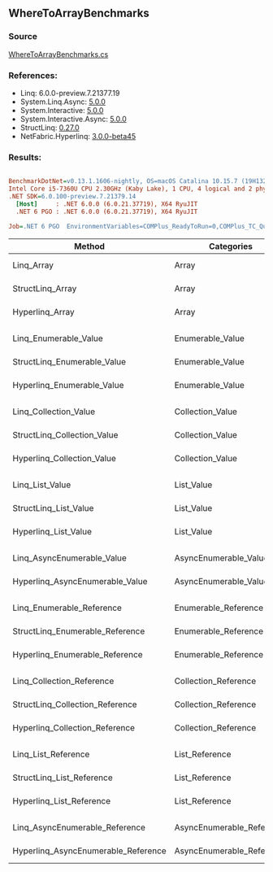 ﻿## WhereToArrayBenchmarks

### Source
[WhereToArrayBenchmarks.cs](../NetFabric.Hyperlinq.Benchmarks/Benchmarks/WhereToArrayBenchmarks.cs)

### References:
- Linq: 6.0.0-preview.7.21377.19
- System.Linq.Async: [5.0.0](https://www.nuget.org/packages/System.Linq.Async/5.0.0)
- System.Interactive: [5.0.0](https://www.nuget.org/packages/System.Interactive/5.0.0)
- System.Interactive.Async: [5.0.0](https://www.nuget.org/packages/System.Interactive.Async/5.0.0)
- StructLinq: [0.27.0](https://www.nuget.org/packages/StructLinq/0.27.0)
- NetFabric.Hyperlinq: [3.0.0-beta45](https://www.nuget.org/packages/NetFabric.Hyperlinq/3.0.0-beta45)

### Results:
``` ini

BenchmarkDotNet=v0.13.1.1606-nightly, OS=macOS Catalina 10.15.7 (19H1323) [Darwin 19.6.0]
Intel Core i5-7360U CPU 2.30GHz (Kaby Lake), 1 CPU, 4 logical and 2 physical cores
.NET SDK=6.0.100-preview.7.21379.14
  [Host]     : .NET 6.0.0 (6.0.21.37719), X64 RyuJIT
  .NET 6 PGO : .NET 6.0.0 (6.0.21.37719), X64 RyuJIT

Job=.NET 6 PGO  EnvironmentVariables=COMPlus_ReadyToRun=0,COMPlus_TC_QuickJitForLoops=1,COMPlus_TieredPGO=1  Runtime=.NET 6.0  

```
|                              Method |                Categories | Count |       Mean |    Error |   StdDev |        Ratio | RatioSD |  Gen 0 | Allocated |
|------------------------------------ |-------------------------- |------ |-----------:|---------:|---------:|-------------:|--------:|-------:|----------:|
|                          Linq_Array |                     Array |   100 |   434.2 ns |  1.36 ns |  1.27 ns |     baseline |         | 0.3519 |     736 B |
|                    StructLinq_Array |                     Array |   100 |   437.4 ns |  2.51 ns |  2.35 ns | 1.01x slower |   0.00x | 0.1144 |     240 B |
|                     Hyperlinq_Array |                     Array |   100 |   577.6 ns |  6.89 ns |  6.11 ns | 1.33x slower |   0.02x | 0.1144 |     240 B |
|                                     |                           |       |            |          |          |              |         |        |           |
|               Linq_Enumerable_Value |          Enumerable_Value |   100 |   555.0 ns |  2.43 ns |  2.27 ns |     baseline |         | 0.3710 |     776 B |
|         StructLinq_Enumerable_Value |          Enumerable_Value |   100 |   616.8 ns |  1.73 ns |  1.45 ns | 1.11x slower |   0.00x | 0.1297 |     272 B |
|          Hyperlinq_Enumerable_Value |          Enumerable_Value |   100 |   614.7 ns |  3.39 ns |  3.00 ns | 1.11x slower |   0.01x | 0.1144 |     240 B |
|                                     |                           |       |            |          |          |              |         |        |           |
|               Linq_Collection_Value |          Collection_Value |   100 |   584.4 ns |  3.80 ns |  3.56 ns |     baseline |         | 0.3710 |     776 B |
|         StructLinq_Collection_Value |          Collection_Value |   100 |   610.2 ns |  4.36 ns |  3.86 ns | 1.04x slower |   0.01x | 0.1297 |     272 B |
|          Hyperlinq_Collection_Value |          Collection_Value |   100 |   596.2 ns |  5.27 ns |  4.11 ns | 1.02x slower |   0.01x | 0.1144 |     240 B |
|                                     |                           |       |            |          |          |              |         |        |           |
|                     Linq_List_Value |                List_Value |   100 |   576.4 ns |  2.46 ns |  2.06 ns |     baseline |         | 0.3710 |     776 B |
|               StructLinq_List_Value |                List_Value |   100 |   502.4 ns |  3.02 ns |  2.82 ns | 1.15x faster |   0.01x | 0.1144 |     240 B |
|                Hyperlinq_List_Value |                List_Value |   100 |   750.1 ns |  5.04 ns |  4.72 ns | 1.30x slower |   0.01x | 0.1297 |     272 B |
|                                     |                           |       |            |          |          |              |         |        |           |
|          Linq_AsyncEnumerable_Value |     AsyncEnumerable_Value |   100 | 5,109.9 ns | 21.88 ns | 20.47 ns |     baseline |         | 0.4501 |     952 B |
|     Hyperlinq_AsyncEnumerable_Value |     AsyncEnumerable_Value |   100 | 3,017.0 ns | 10.32 ns |  9.66 ns | 1.69x faster |   0.01x | 0.3433 |     720 B |
|                                     |                           |       |            |          |          |              |         |        |           |
|           Linq_Enumerable_Reference |      Enumerable_Reference |   100 |   555.3 ns |  2.73 ns |  2.56 ns |     baseline |         | 0.3710 |     776 B |
|     StructLinq_Enumerable_Reference |      Enumerable_Reference |   100 |   616.8 ns |  8.58 ns |  8.02 ns | 1.11x slower |   0.02x | 0.1297 |     272 B |
|      Hyperlinq_Enumerable_Reference |      Enumerable_Reference |   100 |   717.4 ns | 13.31 ns | 11.11 ns | 1.29x slower |   0.02x | 0.1297 |     272 B |
|                                     |                           |       |            |          |          |              |         |        |           |
|           Linq_Collection_Reference |      Collection_Reference |   100 |   585.6 ns | 11.67 ns | 23.58 ns |     baseline |         | 0.3710 |     776 B |
|     StructLinq_Collection_Reference |      Collection_Reference |   100 |   612.1 ns | 11.94 ns | 14.66 ns | 1.03x slower |   0.06x | 0.1297 |     272 B |
|      Hyperlinq_Collection_Reference |      Collection_Reference |   100 |   712.0 ns | 14.18 ns | 18.44 ns | 1.20x slower |   0.07x | 0.1297 |     272 B |
|                                     |                           |       |            |          |          |              |         |        |           |
|                 Linq_List_Reference |            List_Reference |   100 |   577.9 ns |  3.49 ns |  3.09 ns |     baseline |         | 0.3710 |     776 B |
|           StructLinq_List_Reference |            List_Reference |   100 |   601.2 ns |  0.76 ns |  0.60 ns | 1.04x slower |   0.01x | 0.1297 |     272 B |
|            Hyperlinq_List_Reference |            List_Reference |   100 |   725.8 ns |  4.94 ns |  4.62 ns | 1.26x slower |   0.01x | 0.1297 |     272 B |
|                                     |                           |       |            |          |          |              |         |        |           |
|      Linq_AsyncEnumerable_Reference | AsyncEnumerable_Reference |   100 | 5,201.5 ns | 24.53 ns | 22.94 ns |     baseline |         | 0.4501 |     952 B |
| Hyperlinq_AsyncEnumerable_Reference | AsyncEnumerable_Reference |   100 | 3,198.6 ns | 10.74 ns |  8.97 ns | 1.63x faster |   0.01x | 0.3586 |     752 B |
